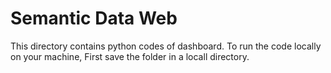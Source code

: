 # Semantic Data Web

This directory contains python codes of dashboard. To run the code locally on your machine, First save the folder in a locall directory. 

